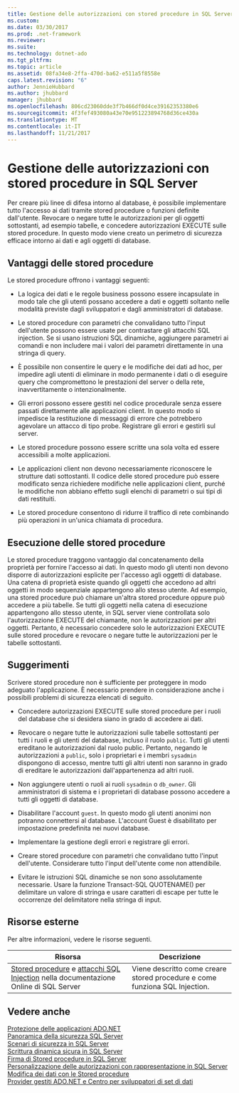 ```yaml
---
title: Gestione delle autorizzazioni con stored procedure in SQL Server
ms.custom: 
ms.date: 03/30/2017
ms.prod: .net-framework
ms.reviewer: 
ms.suite: 
ms.technology: dotnet-ado
ms.tgt_pltfrm: 
ms.topic: article
ms.assetid: 08fa34e8-2ffa-470d-ba62-e511a5f8558e
caps.latest.revision: "6"
author: JennieHubbard
ms.author: jhubbard
manager: jhubbard
ms.openlocfilehash: 806cd23060dde3f7b466df0d4ce39162353380e6
ms.sourcegitcommit: 4f3fef493080a43e70e951223894768d36ce430a
ms.translationtype: MT
ms.contentlocale: it-IT
ms.lasthandoff: 11/21/2017
---
```

# <a name="managing-permissions-with-stored-procedures-in-sql-server"></a>Gestione delle autorizzazioni con stored procedure in SQL Server
Per creare più linee di difesa intorno al database, è possibile implementare tutto l'accesso ai dati tramite stored procedure o funzioni definite dall'utente. Revocare o negare tutte le autorizzazioni per gli oggetti sottostanti, ad esempio tabelle, e concedere autorizzazioni EXECUTE sulle stored procedure. In questo modo viene creato un perimetro di sicurezza efficace intorno ai dati e agli oggetti di database.  
  
## <a name="stored-procedure-benefits"></a>Vantaggi delle stored procedure  
 Le stored procedure offrono i vantaggi seguenti:  
  
-   La logica dei dati e le regole business possono essere incapsulate in modo tale che gli utenti possano accedere a dati e oggetti soltanto nelle modalità previste dagli sviluppatori e dagli amministratori di database.  
  
-   Le stored procedure con parametri che convalidano tutto l'input dell'utente possono essere usate per contrastare gli attacchi SQL injection. Se si usano istruzioni SQL dinamiche, aggiungere parametri ai comandi e non includere mai i valori dei parametri direttamente in una stringa di query.  
  
-   È possibile non consentire le query e le modifiche dei dati ad hoc, per impedire agli utenti di eliminare in modo permanente i dati o di eseguire query che compromettono le prestazioni del server o della rete, inavvertitamente o intenzionalmente.  
  
-   Gli errori possono essere gestiti nel codice procedurale senza essere passati direttamente alle applicazioni client. In questo modo si impedisce la restituzione di messaggi di errore che potrebbero agevolare un attacco di tipo probe. Registrare gli errori e gestirli sul server.  
  
-   Le stored procedure possono essere scritte una sola volta ed essere accessibili a molte applicazioni.  
  
-   Le applicazioni client non devono necessariamente riconoscere le strutture dati sottostanti. Il codice delle stored procedure può essere modificato senza richiedere modifiche nelle applicazioni client, purché le modifiche non abbiano effetto sugli elenchi di parametri o sui tipi di dati restituiti.  
  
-   Le stored procedure consentono di ridurre il traffico di rete combinando più operazioni in un'unica chiamata di procedura.  
  
## <a name="stored-procedure-execution"></a>Esecuzione delle stored procedure  
 Le stored procedure traggono vantaggio dal concatenamento della proprietà per fornire l'accesso ai dati. In questo modo gli utenti non devono disporre di autorizzazioni esplicite per l'accesso agli oggetti di database. Una catena di proprietà esiste quando gli oggetti che accedono ad altri oggetti in modo sequenziale appartengono allo stesso utente. Ad esempio, una stored procedure può chiamare un'altra stored procedure oppure può accedere a più tabelle. Se tutti gli oggetti nella catena di esecuzione appartengono allo stesso utente, in SQL server viene controllata solo l'autorizzazione EXECUTE del chiamante, non le autorizzazioni per altri oggetti. Pertanto, è necessario concedere solo le autorizzazioni EXECUTE sulle stored procedure e revocare o negare tutte le autorizzazioni per le tabelle sottostanti.  
  
## <a name="best-practices"></a>Suggerimenti  
 Scrivere stored procedure non è sufficiente per proteggere in modo adeguato l'applicazione. È necessario prendere in considerazione anche i possibili problemi di sicurezza elencati di seguito.  
  
-   Concedere autorizzazioni EXECUTE sulle stored procedure per i ruoli del database che si desidera siano in grado di accedere ai dati.  
  
-   Revocare o negare tutte le autorizzazioni sulle tabelle sottostanti per tutti i ruoli e gli utenti del database, incluso il ruolo `public`. Tutti gli utenti ereditano le autorizzazioni dal ruolo public. Pertanto, negando le autorizzazioni a `public`, solo i proprietari e i membri `sysadmin` dispongono di accesso, mentre tutti gli altri utenti non saranno in grado di ereditare le autorizzazioni dall'appartenenza ad altri ruoli.  
  
-   Non aggiungere utenti o ruoli ai ruoli `sysadmin` o `db_owner`. Gli amministratori di sistema e i proprietari di database possono accedere a tutti gli oggetti di database.  
  
-   Disabilitare l'account `guest`. In questo modo gli utenti anonimi non potranno connettersi al database. L'account Guest è disabilitato per impostazione predefinita nei nuovi database.  
  
-   Implementare la gestione degli errori e registrare gli errori.  
  
-   Creare stored procedure con parametri che convalidano tutto l'input dell'utente. Considerare tutto l'input dell'utente come non attendibile.  
  
-   Evitare le istruzioni SQL dinamiche se non sono assolutamente necessarie. Usare la funzione Transact-SQL QUOTENAME() per delimitare un valore di stringa e usare caratteri di escape per tutte le occorrenze del delimitatore nella stringa di input.  
  
## <a name="external-resources"></a>Risorse esterne  
 Per altre informazioni, vedere le risorse seguenti.  
  
|Risorsa|Descrizione|  
|--------------|-----------------|  
|[Stored procedure](http://msdn.microsoft.com/library/ms190782.aspx) e [attacchi SQL Injection](http://go.microsoft.com/fwlink/?LinkId=98234) nella documentazione Online di SQL Server|Viene descritto come creare stored procedure e come funziona SQL Injection.|  
  
## <a name="see-also"></a>Vedere anche  
 [Protezione delle applicazioni ADO.NET](../../../../../docs/framework/data/adonet/securing-ado-net-applications.md)  
 [Panoramica della sicurezza SQL Server](../../../../../docs/framework/data/adonet/sql/overview-of-sql-server-security.md)  
 [Scenari di sicurezza in SQL Server](../../../../../docs/framework/data/adonet/sql/application-security-scenarios-in-sql-server.md)  
 [Scrittura dinamica sicura in SQL Server](../../../../../docs/framework/data/adonet/sql/writing-secure-dynamic-sql-in-sql-server.md)  
 [Firma di Stored procedure in SQL Server](../../../../../docs/framework/data/adonet/sql/signing-stored-procedures-in-sql-server.md)  
 [Personalizzazione delle autorizzazioni con rappresentazione in SQL Server](../../../../../docs/framework/data/adonet/sql/customizing-permissions-with-impersonation-in-sql-server.md)  
 [Modifica dei dati con le Stored procedure](../../../../../docs/framework/data/adonet/modifying-data-with-stored-procedures.md)  
 [Provider gestiti ADO.NET e Centro per sviluppatori di set di dati](http://go.microsoft.com/fwlink/?LinkId=217917)
